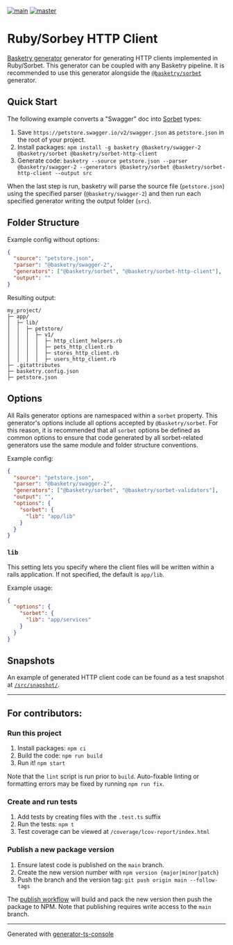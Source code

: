 [![main](https://github.com/basketry/sorbet-http-client/workflows/build/badge.svg?branch=main&event=push)](https://github.com/basketry/sorbet-http-client/actions?query=workflow%3Abuild+branch%3Amain+event%3Apush)
[![master](https://img.shields.io/npm/v/@basketry/sorbet-http-client)](https://www.npmjs.com/package/@basketry/sorbet-http-client)

# Ruby/Sorbey HTTP Client

[Basketry generator](https://github.com/basketry) generator for generating HTTP clients implemented in Ruby/Sorbet. This generator can be coupled with any Basketry pipeline. It is recommended to use this generator alongside the [`@basketry/sorbet`](https://github.com/basketry/sorbet) generator.

## Quick Start

The following example converts a "Swagger" doc into [Sorbet](https://sorbet.org/) types:

1. Save `https://petstore.swagger.io/v2/swagger.json` as `petstore.json` in the root of your project.
1. Install packages: `npm install -g basketry @basketry/swagger-2 @basketry/sorbet @basketry/sorbet-http-client`
1. Generate code: `basketry --source petstore.json --parser @basketry/swagger-2 --generators @basketry/sorbet @basketry/sorbet-http-client --output src`

When the last step is run, basketry will parse the source file (`petstore.json`) using the specified parser (`@basketry/swagger-2`) and then run each specified generator writing the output folder (`src`).

## Folder Structure

Example config without options:

```json
{
  "source": "petstore.json",
  "parser": "@basketry/swagger-2",
  "generators": ["@basketry/sorbet", "@basketry/sorbet-http-client"],
  "output": ""
}
```

Resulting output:

```
my_project/
├─ app/
│  ├─ lib/
│  │  ├─ petstore/
│  │  │  ├─ v1/
│  │  │  │  ├─ http_client_helpers.rb
│  │  │  │  ├─ pets_http_client.rb
│  │  │  │  ├─ stores_http_client.rb
│  │  │  │  ├─ users_http_client.rb
├─ .gitattributes
├─ basketry.config.json
├─ petstore.json
```

## Options

All Rails generator options are namespaced within a `sorbet` property. This generator's options include all options accepted by `@basketry/sorbet`. For this reason, it is recommended that all `sorbet` options be defined as common options to ensure that code generated by all sorbet-related generators use the same module and folder structure conventions.

Example config:

```json
{
  "source": "petstore.json",
  "parser": "@basketry/swagger-2",
  "generators": ["@basketry/sorbet", "@basketry/sorbet-validators"],
  "output": "",
  "options": {
    "sorbet": {
      "lib": "app/lib"
    }
  }
}
```

### `lib`

This setting lets you specify where the client files will be written within a rails application. If not specified, the default is `app/lib`.

Example usage:

```json
{
  "options": {
    "sorbet": {
      "lib": "app/services"
    }
  }
}
```

## Snapshots

An example of generated HTTP client code can be found as a test snapshot at [`/src/snapshot/`](./src/snapshot/).

---

## For contributors:

### Run this project

1.  Install packages: `npm ci`
1.  Build the code: `npm run build`
1.  Run it! `npm start`

Note that the `lint` script is run prior to `build`. Auto-fixable linting or formatting errors may be fixed by running `npm run fix`.

### Create and run tests

1.  Add tests by creating files with the `.test.ts` suffix
1.  Run the tests: `npm t`
1.  Test coverage can be viewed at `/coverage/lcov-report/index.html`

### Publish a new package version

1. Ensure latest code is published on the `main` branch.
1. Create the new version number with `npm version {major|minor|patch}`
1. Push the branch and the version tag: `git push origin main --follow-tags`

The [publish workflow](https://github.com/basketry/sorbet-validators/actions/workflows/publish.yml) will build and pack the new version then push the package to NPM. Note that publishing requires write access to the `main` branch.

---

Generated with [generator-ts-console](https://www.npmjs.com/package/generator-ts-console)
